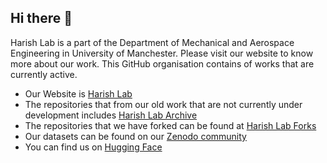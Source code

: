## Hi there 👋

<!--

**Here are some ideas to get you started:**

🙋‍♀️ A short introduction - what is your organization all about?
🌈 Contribution guidelines - how can the community get involved?
👩‍💻 Useful resources - where can the community find your docs? Is there anything else the community should know?
🍿 Fun facts - what does your team eat for breakfast?
🧙 Remember, you can do mighty things with the power of [Markdown](https://docs.github.com/github/writing-on-github/getting-started-with-writing-and-formatting-on-github/basic-writing-and-formatting-syntax)
-->

Harish Lab is a part of the Department of Mechanical and Aerospace Engineering in University of Manchester. Please visit our website to know more about our work. This GitHub organisation contains of works that are currently active. 
- Our Website is [Harish Lab](https://www.harishlab.com)
- The repositories that from our old work that are not currently under development includes [Harish Lab Archive](https://github.com/Harish-Research-Lab-Archive)
- The repositories that we have forked can be found at [Harish Lab Forks](https://github.com/Harish-Research-Lab-Forks)
- Our datasets can be found on our [Zenodo community](https://zenodo.org/communities/harishlab/)
- You can find us on [Hugging Face](https://huggingface.co/harish-lab)
